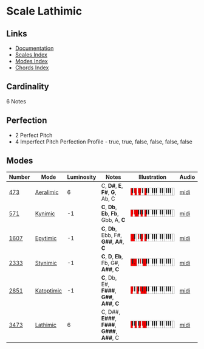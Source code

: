 # Scale Lathimic

## Links

- [Documentation](README.md)
- [Scales Index](Scales.md)
- [Modes Index](Modes.md)
- [Chords Index](Chords.md)

## Cardinality

6 Notes

## Perfection

- 2 Perfect Pitch
- 4 Imperfect Pitch
Perfection Profile - true, true, false, false, false, false

## Modes

| Number | Mode | Luminosity | Notes | Illustration | Audio |
|--------|------|------------|-------|--------------|-------|
| [473](https://ianring.com/musictheory/scales/473) | [Aeralimic](ModeAeralimic.md) | 6 | C, **D#**, **E**, **F#**, **G**, Ab, C | ![CNaturalAeralimic](ModeCNaturalAeralimic.png) | [midi](https://github.com/edipermadi/music/blob/main/docs/ModeCNaturalAeralimic.mid?raw=true) | 
| [571](https://ianring.com/musictheory/scales/571) | [Kynimic](ModeKynimic.md) | -1 | **C**, **Db**, **Eb**, **Fb**, Gbb, A, **C** | ![CNaturalKynimic](ModeCNaturalKynimic.png) | [midi](https://github.com/edipermadi/music/blob/main/docs/ModeCNaturalKynimic.mid?raw=true) | 
| [1607](https://ianring.com/musictheory/scales/1607) | [Epytimic](ModeEpytimic.md) | -1 | **C**, **Db**, Ebb, F#, **G##**, **A#**, **C** | ![CNaturalEpytimic](ModeCNaturalEpytimic.png) | [midi](https://github.com/edipermadi/music/blob/main/docs/ModeCNaturalEpytimic.mid?raw=true) | 
| [2333](https://ianring.com/musictheory/scales/2333) | [Stynimic](ModeStynimic.md) | -1 | **C**, **D**, **Eb**, Fb, G#, **A##**, **C** | ![CNaturalStynimic](ModeCNaturalStynimic.png) | [midi](https://github.com/edipermadi/music/blob/main/docs/ModeCNaturalStynimic.mid?raw=true) | 
| [2851](https://ianring.com/musictheory/scales/2851) | [Katoptimic](ModeKatoptimic.md) | -1 | **C**, Db, E#, **F###**, **G##**, **A##**, **C** | ![CNaturalKatoptimic](ModeCNaturalKatoptimic.png) | [midi](https://github.com/edipermadi/music/blob/main/docs/ModeCNaturalKatoptimic.mid?raw=true) | 
| [3473](https://ianring.com/musictheory/scales/3473) | [Lathimic](ModeLathimic.md) | 6 | C, D##, **E###**, **F###**, **G###**, **A##**, C | ![CNaturalLathimic](ModeCNaturalLathimic.png) | [midi](https://github.com/edipermadi/music/blob/main/docs/ModeCNaturalLathimic.mid?raw=true) | 
